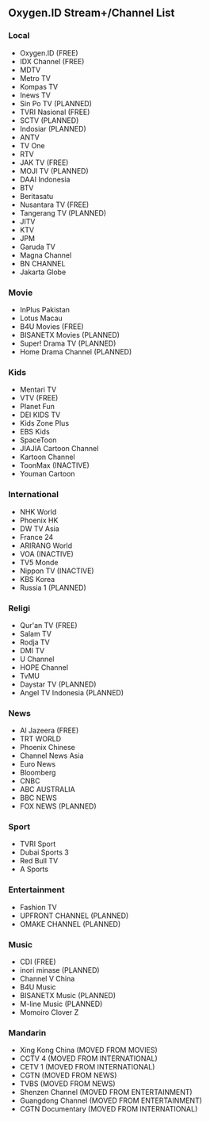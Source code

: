 ## Oxygen.ID Stream+/Channel List
### Local
* Oxygen.ID (FREE)
* IDX Channel (FREE)
* MDTV
* Metro TV
* Kompas TV
* Inews TV
* Sin Po TV (PLANNED)
* TVRI Nasional (FREE)
* SCTV (PLANNED)
* Indosiar (PLANNED)
* ANTV
* TV One
* RTV
* JAK TV (FREE)
* MOJI TV (PLANNED)
* DAAI Indonesia
* BTV
* Beritasatu
* Nusantara TV (FREE)
* Tangerang TV (PLANNED)
* JITV
* KTV
* JPM
* Garuda TV
* Magna Channel
* BN CHANNEL
* Jakarta Globe
### Movie
* InPlus Pakistan
* Lotus Macau
* B4U Movies (FREE)
* BISANETX Movies (PLANNED)
* Super! Drama TV (PLANNED)
* Home Drama Channel (PLANNED)
### Kids
* Mentari TV
* VTV (FREE)
* Planet Fun
* DEI KIDS TV
* Kids Zone Plus
* EBS Kids
* SpaceToon
* JIAJIA Cartoon Channel
* Kartoon Channel
* ToonMax (INACTIVE)
* Youman Cartoon
### International
* NHK World
* Phoenix HK
* DW TV Asia
* France 24
* ARIRANG World
* VOA (INACTIVE)
* TV5 Monde
* Nippon TV (INACTIVE)
* KBS Korea
* Russia 1 (PLANNED)
### Religi
* Qur'an TV (FREE)
* Salam TV
* Rodja TV
* DMI TV
* U Channel
* HOPE Channel
* TvMU
* Daystar TV (PLANNED)
* Angel TV Indonesia (PLANNED)
### News
* Al Jazeera (FREE)
* TRT WORLD
* Phoenix Chinese
* Channel News Asia
* Euro News
* Bloomberg
* CNBC
* ABC AUSTRALIA
* BBC NEWS
* FOX NEWS (PLANNED)
### Sport
* TVRI Sport
* Dubai Sports 3
* Red Bull TV
* A Sports
### Entertainment
* Fashion TV
* UPFRONT CHANNEL (PLANNED)
* OMAKE CHANNEL (PLANNED)
### Music
* CDI (FREE)
* inori minase (PLANNED)
* Channel V China
* B4U Music
* BISANETX Music (PLANNED)
* M-line Music (PLANNED)
* Momoiro Clover Z
### Mandarin
* Xing Kong China (MOVED FROM MOVIES)
* CCTV 4 (MOVED FROM INTERNATIONAL)
* CETV 1 (MOVED FROM INTERNATIONAL)
* CGTN (MOVED FROM NEWS)
* TVBS (MOVED FROM NEWS)
* Shenzen Channel (MOVED FROM ENTERTAINMENT)
* Guangdong Channel (MOVED FROM ENTERTAINMENT)
* CGTN Documentary (MOVED FROM INTERNATIONAL)
